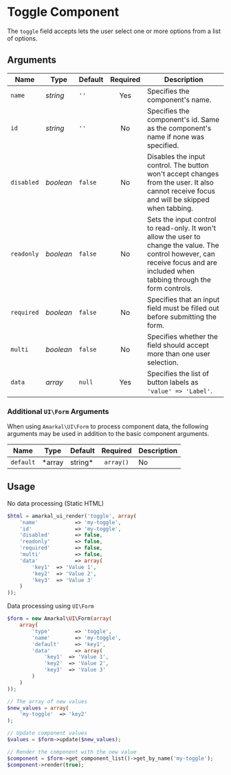 # Toggle Component

The `toggle` field accepts lets the user select one or more options from a list of options.

## Arguments

Name | Type | Default | Required | Description
---|---|---|:---:|---
`name`|*string*|`''`|Yes|Specifies the component's name.
`id`|*string*|`''`|No|Specifies the component's id. Same as the component's name if none was specified.
`disabled`|*boolean*|`false`|No|Disables the input control. The button won't accept changes from the user. It also cannot receive focus and will be skipped when tabbing.
`readonly`|*boolean*|`false`|No|Sets the input control to read-only. It won't allow the user to change the value. The control however, can receive focus and are included when tabbing through the form controls.
`required`|*boolean*|`false`|No|Specifies that an input field must be filled out before submitting the form.
`multi`|*boolean*|`false`|No|Specifies whether the field should accept more than one user selection.
`data`|*array*|`null`|Yes|Specifies the list of button labels as `'value' => 'Label'`.

### Additional `UI\Form` Arguments

When using `Amarkal\UI\Form` to process component data, the following arguments may be used in addition to the basic component arguments.

Name | Type | Default | Required | Description
---|---|---|:---:|---
`default`|*array|string*|`array()`|No|Specifies the default value for this component. If `multi` is set to `true`, this should be an array. Otherwise it should be a string.

## Usage

No data processing (Static HTML)

```php
$html = amarkal_ui_render('toggle', array(
    'name'            => 'my-toggle',
    'id'              => 'my-toggle',
    'disabled'        => false,
    'readonly'        => false,
    'required'        => false,
    'multi'           => false,
    'data'            => array(
        'key1'  => 'Value 1',
        'key2'  => 'Value 2',
        'key3'  => 'Value 3'
    )
));
```

Data processing using `UI\Form`

```php
$form = new Amarkal\UI\Form(array(
    array(
        'type'        => 'toggle',
        'name'        => 'my-toggle',
        'default'     => 'key1',
        'data'        => array(
            'key1'  => 'Value 1',
            'key2'  => 'Value 2',
            'key3'  => 'Value 3'
        )
    )
));

// The array of new values
$new_values = array(
    'my-toggle'  => 'key2'
);

// Update component values
$values = $form->update($new_values);

// Render the component with the new value
$component = $form->get_component_list()->get_by_name('my-toggle');
$component->render(true);
```